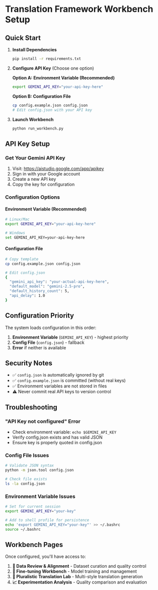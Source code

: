 # Translation Framework Workbench Setup

## Quick Start

1. **Install Dependencies**
   ```bash
   pip install -r requirements.txt
   ```

2. **Configure API Key** (Choose one option)

   **Option A: Environment Variable (Recommended)**
   ```bash
   export GEMINI_API_KEY="your-api-key-here"
   ```

   **Option B: Configuration File**
   ```bash
   cp config.example.json config.json
   # Edit config.json with your API key
   ```

3. **Launch Workbench**
   ```bash
   python run_workbench.py
   ```

## API Key Setup

### Get Your Gemini API Key
1. Visit: https://aistudio.google.com/app/apikey
2. Sign in with your Google account
3. Create a new API key
4. Copy the key for configuration

### Configuration Options

#### Environment Variable (Recommended)
```bash
# Linux/Mac
export GEMINI_API_KEY="your-api-key-here"

# Windows
set GEMINI_API_KEY=your-api-key-here
```

#### Configuration File
```bash
# Copy template
cp config.example.json config.json

# Edit config.json
{
  "gemini_api_key": "your-actual-api-key-here",
  "default_model": "gemini-2.5-pro",
  "default_history_count": 5,
  "api_delay": 1.0
}
```

## Configuration Priority

The system loads configuration in this order:
1. **Environment Variable** (`GEMINI_API_KEY`) - highest priority
2. **Config File** (`config.json`) - fallback
3. **Error** if neither is available

## Security Notes

- ✅ `config.json` is automatically ignored by git
- ✅ `config.example.json` is committed (without real keys)
- ✅ Environment variables are not stored in files
- ⚠️ Never commit real API keys to version control

## Troubleshooting

### "API Key not configured" Error
- Check environment variable: `echo $GEMINI_API_KEY`
- Verify config.json exists and has valid JSON
- Ensure key is properly quoted in config.json

### Config File Issues
```bash
# Validate JSON syntax
python -m json.tool config.json

# Check file exists
ls -la config.json
```

### Environment Variable Issues
```bash
# Set for current session
export GEMINI_API_KEY="your-key"

# Add to shell profile for persistence
echo 'export GEMINI_API_KEY="your-key"' >> ~/.bashrc
source ~/.bashrc
```

## Workbench Pages

Once configured, you'll have access to:

1. **📖 Data Review & Alignment** - Dataset curation and quality control
2. **🤖 Fine-tuning Workbench** - Model training and management
3. **🧪 Pluralistic Translation Lab** - Multi-style translation generation
4. **📈 Experimentation Analysis** - Quality comparison and evaluation